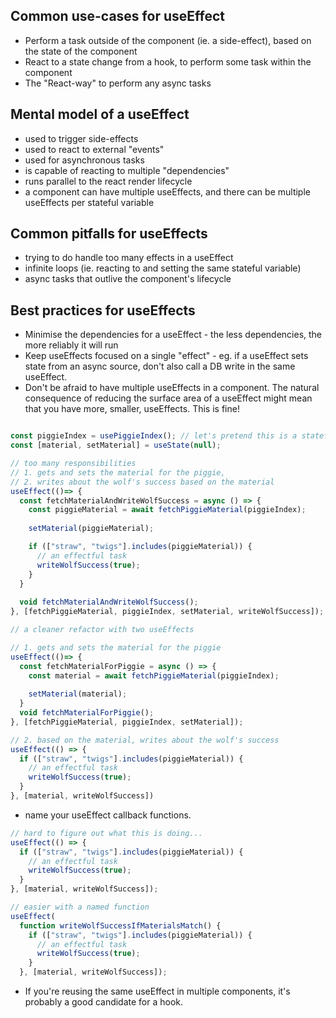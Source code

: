 ## Common use-cases for useEffect

- Perform a task outside of the component (ie. a side-effect), based on the state of the component
- React to a state change from a hook, to perform some task within the component
- The "React-way" to perform any async tasks

## Mental model of a useEffect

- used to trigger side-effects
- used to react to external "events"
- used for asynchronous tasks
- is capable of reacting to multiple "dependencies"
- runs parallel to the react render lifecycle
- a component can have multiple useEffects, and there can be multiple useEffects per stateful variable

## Common pitfalls for useEffects

- trying to do handle too many effects in a useEffect
- infinite loops (ie. reacting to and setting the same stateful variable)
- async tasks that outlive the component's lifecycle

## Best practices for useEffects

- Minimise the dependencies for a useEffect - the less dependencies, the more reliably it will run
- Keep useEffects focused on a single "effect" - eg. if a useEffect sets state from an async source, don't also call a DB write in the same useEffect.
- Don't be afraid to have multiple useEffects in a component. The natural consequence of reducing the surface area of a useEffect might mean that you have more, smaller, useEffects. This is fine!

```js

const piggieIndex = usePiggieIndex(); // let's pretend this is a stateful variable
const [material, setMaterial] = useState(null);

// too many responsibilities
// 1. gets and sets the material for the piggie,
// 2. writes about the wolf's success based on the material
useEffect(()=> {
  const fetchMaterialAndWriteWolfSuccess = async () => {
    const piggieMaterial = await fetchPiggieMaterial(piggieIndex);
    
    setMaterial(piggieMaterial);

    if (["straw", "twigs"].includes(piggieMaterial)) {
      // an effectful task
      writeWolfSuccess(true);
    }
  }
  
  void fetchMaterialAndWriteWolfSuccess();
}, [fetchPiggieMaterial, piggieIndex, setMaterial, writeWolfSuccess]);

// a cleaner refactor with two useEffects

// 1. gets and sets the material for the piggie
useEffect(()=> {
  const fetchMaterialForPiggie = async () => {
    const material = await fetchPiggieMaterial(piggieIndex);
    
    setMaterial(material);
  }
  void fetchMaterialForPiggie();
}, [fetchPiggieMaterial, piggieIndex, setMaterial]);

// 2. based on the material, writes about the wolf's success
useEffect(() => {
  if (["straw", "twigs"].includes(piggieMaterial)) {
    // an effectful task
    writeWolfSuccess(true);
  }
}, [material, writeWolfSuccess])

```
- name your useEffect callback functions.

```js
// hard to figure out what this is doing...
useEffect(() => {
  if (["straw", "twigs"].includes(piggieMaterial)) {
    // an effectful task
    writeWolfSuccess(true);
  }
}, [material, writeWolfSuccess]);

// easier with a named function
useEffect(
  function writeWolfSuccessIfMaterialsMatch() {
    if (["straw", "twigs"].includes(piggieMaterial)) {
      // an effectful task
      writeWolfSuccess(true);
    }
  }, [material, writeWolfSuccess]);
```
- If you're reusing the same useEffect in multiple components, it's probably a good candidate for a hook.